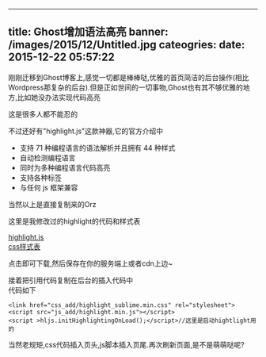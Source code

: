 
---
title: Ghost增加语法高亮
banner: /images/2015/12/Untitled.jpg
cateogries: 
date: 2015-12-22 05:57:22
---
<!--kg-card-begin: markdown--><p>刚刚迁移到Ghost博客上,感觉一切都是棒棒哒,优雅的首页简洁的后台操作(相比Wordpress那复杂的后台).但是正如世间的一切事物,Ghost也有其不够优雅的地方,比如她没办法实现代码高亮<br>
<img src="/images/2015/12/-----2015-07-17---1-06-06.png" alt="" loading="lazy"><br>
这是很多人都不能忍的</p>
<p>不过还好有&quot;highlight.js&quot;这款神器,它的官方介绍中</p>
<ul>
<li>支持 71 种编程语言的语法解析并且拥有 44 种样式</li>
<li>自动检测编程语言</li>
<li>同时为多种编程语言代码高亮</li>
<li>支持各种标签</li>
<li>与任何 js 框架兼容</li>
</ul>
<p>当然以上是直接复制来的Orz</p>
<p>这里是我修改过的highlight的代码和样式表</p>
<p><a href="http://7u2nd7.com1.z0.glb.clouddn.com/highlighthighlight.min.js">highlight.js</a><br>
<a href="http://7u2nd7.com1.z0.glb.clouddn.com/highlight_sublime.min.css">css样式表</a></p>
<p>点击即可下载,然后保存在你的服务端上或者cdn上边~</p>
<p>接着把引用代码复制在后台的插入代码中<br>
<img src="/images/2015/12/-----2015-07-17---1-37-06.png" alt="" loading="lazy"><br>
代码如下</p>
<pre><code>&lt;link href=&quot;css_add/highlight_sublime.min.css&quot; rel=&quot;stylesheet&quot;&gt;
&lt;script src=&quot;js_add/highlight.min.js&quot;&gt;&lt;/script&gt;
&lt;script &gt;hljs.initHighlightingOnLoad();&lt;/script&gt;//这里是启动hightlight用的
</code></pre>
<p>当然老规矩,css代码插入页头,js脚本插入页尾.再次刷新页面,是不是萌萌哒呢?<br>
<img src="/images/2015/12/20150420155818068-1-1.jpg" alt="" loading="lazy"></p>
<!--kg-card-end: markdown-->
    